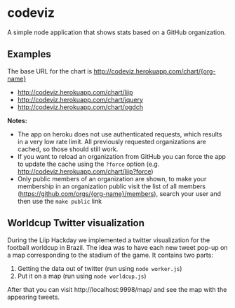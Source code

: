 codeviz
=======

A simple node application that shows stats based on a GitHub organization.

## Examples

The base URL for the chart is http://codeviz.herokuapp.com/chart/{org-name}

* http://codeviz.herokuapp.com/chart/liip
* http://codeviz.herokuapp.com/chart/jquery
* http://codeviz.herokuapp.com/chart/ogdch


**Notes:** 

* The app on heroku does not use authenticated requests, which results in a very low rate limit. All previously requested organizations are cached, so those should still work.
* If you want to reload an organization from GitHub you can force the app to update the cache using the `?force` option (e.g. http://codeviz.herokuapp.com/chart/liip?force)
* Only public members of an organization are shown, to make your membership in an organization public visit the list of all members (https://github.com/orgs/{org-name}/members), search your user and then use the `make public` link

## Worldcup Twitter visualization

During the Liip Hackday we implemented a twitter visualization for the football worldcup in Brazil. The idea was to have each new tweet pop-up on a map corresponding to the stadium of the game.
It contains two parts:

1. Getting the data out of twitter (run using `node worker.js`)
2. Put it on a map (run using `node worldcup.js`)

After that you can visit http://localhost:9998/map/ and see the map with the appearing tweets.
